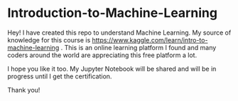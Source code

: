 # Introduction-to-Machine-Learning

Hey! I have created this repo to understand Machine Learning. My source of knowledge for this course is https://www.kaggle.com/learn/intro-to-machine-learning . This is an online learning platform I found and many coders around the world are appreciating this free platform a lot.

I hope you like it too. My Jupyter Notebook will be shared and will be in progress until I get the certification.

Thank you!
